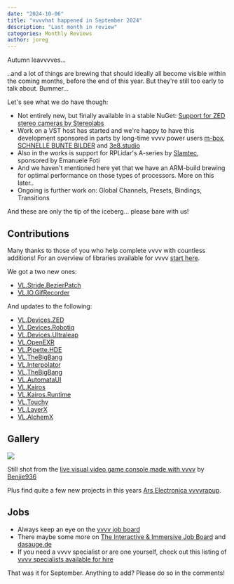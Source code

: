 ```yaml
---
date: "2024-10-06"
title: "vvvvhat happened in September 2024"
description: "Last month in review"
categories: Monthly Reviews
author: joreg
---
```


Autumn leavvvves...

..and a lot of things are brewing that should ideally all become visible within the coming months, before the end of this year. But they're still too early to talk about. Bummer...

Let's see what we do have though:
- Not entirely new, but finally available in a stable NuGet: [Support for ZED stereo cameras by Stereolabs](https://visualprogramming.net/blog/2024/introducing-support-for-zed-stereo-cameras-by-stereolabs/)
- Work on a VST host has started and we're happy to have this development sponsored in parts by long-time vvvv power users [m-box](https://www.m-box.de/), [SCHNELLE BUNTE BILDER](https://schnellebuntebilder.de/) and [3e8.studio](http://3e8.studio/)
- Also in the works is support for RPLidar's A-series by [Slamtec](https://www.slamtec.com/), sponsored by Emanuele Foti
- And we haven't mentioned here yet that we have an ARM-build brewing for optimal performance on those types of processors. More on this later..
- Ongoing is further work on: Global Channels, Presets, Bindings, Transitions

And these are only the tip of the iceberg... please bare with us!

## Contributions
Many thanks to those of you who help complete vvvv with countless additions! For an overview of libraries available for vvvv [start here](https://thegraybook.vvvv.org/reference/libraries/overview.html).

We got a two new ones:
- [VL.Stride.BezierPatch](https://www.nuget.org/packages/VL.Stride.BezierPatch)
- [VL.IO.GifRecorder](https://www.nuget.org/packages/VL.IO.GifRecorder)

And updates to the following:
- [VL.Devices.ZED](https://www.nuget.org/packages/VL.Devices.ZED)
- [VL.Devices.Robotiq](https://www.nuget.org/packages/VL.Devices.Robotiq)
- [VL.Devices.Ultraleap](https://www.nuget.org/packages/VL.Devices.Ultraleap)
- [VL.OpenEXR](https://www.nuget.org/packages/VL.OpenEXR)
- [VL.Pipette.HDE](https://www.nuget.org/packages/VL.Pipette.HDE)
- [VL.TheBigBang](https://www.nuget.org/packages/VL.TheBigBang)
- [VL.Interpolator](https://www.nuget.org/packages/VL.Interpolator)
- [VL.TheBigBang](https://www.nuget.org/packages/VL.TheBigBang)
- [VL.AutomataUI](https://www.nuget.org/packages/VL.AutomataUI)
- [VL.Kairos](https://www.nuget.org/packages/VL.Kairos)
- [VL.Kairos.Runtime](https://www.nuget.org/packages/VL.Kairos.Runtime)
- [VL.Touchy](https://www.nuget.org/packages/VL.Touchy)
- [VL.LayerX](https://www.nuget.org/packages/VL.LayerX)
- [VL.AlchemX](https://www.nuget.org/packages/VL.AlchemX)

## Gallery

![](2024-10-06-20-41-14.png)

Still shot from the [live visual video game console made with vvvv](https://www.reddit.com/r/vjing/comments/1fhf3mv/live_visual_video_game_console_made_with_vvvv/) by [Benjie936](https://www.reddit.com/user/Benjie936/)
  
Plus find quite a few new projects in this years [Ars Electronica vvvvrapup](https://visualprogramming.net/blog/2024/a-revvvview-of-ars-electronica-2024/).

## Jobs
- Always keep an eye on the [vvvv job board](https://discourse.vvvv.org/c/jobs)
- There maybe some more on [The Interactive & Immersive Job Board](https://jobs.interactiveimmersive.io/?s=vvvv&post_type=job_listing&orderby=date) and [dasauge.de](https://dasauge.de/sta/Vvvv/)
- If you need a vvvv specialist or are one yourself, check out this listing of [vvvv specialists available for hire](https://vvvv.org/documentation/vvvv-specialists-available-for-hire)

That was it for September. Anything to add? Please do so in the comments!